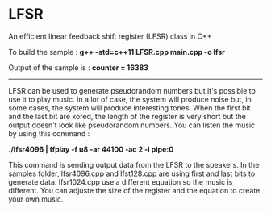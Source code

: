 # LFSR
An efficient linear feedback shift register (LFSR) class in C++

To build the sample : **g++ -std=c++11 LFSR.cpp main.cpp -o lfsr**

Output of the sample is : **counter = 16383**

----------------------------------------

LFSR can be used to generate pseudorandom numbers but it's possible to use it to play music. In a lot of case, the system will produce noise but, in some cases, the system will produce interesting tones. When the first bit and the last bit are xored, the length of the register is very short but the output doesn't look like pseudorandom numbers. You can listen the music by using this command : 

**./lfsr4096 | ffplay -f u8 -ar 44100 -ac 2 -i pipe:0**

This command is sending output data from the LFSR to the speakers. In the samples folder, lfsr4096.cpp and lfst128.cpp are using first and last bits to generate data. lfsr1024.cpp use a different equation so the music is different. You can adjuste the size of the register and the equation to create your own music. 
